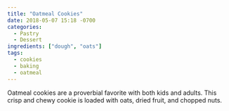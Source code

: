 ```yaml
---
title: "Oatmeal Cookies"
date: 2018-05-07 15:18 -0700
categories:
  - Pastry
  - Dessert
ingredients: ["dough", "oats"]
tags:
  - cookies
  - baking
  - oatmeal
---
```


Oatmeal cookies are a proverbial favorite with both kids and adults. This crisp
and chewy cookie is loaded with oats, dried fruit, and chopped nuts.
